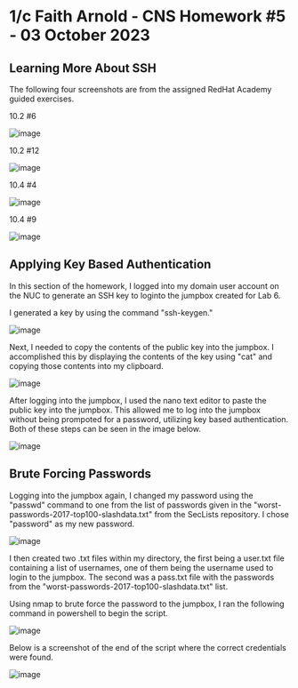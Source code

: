 # 1/c Faith Arnold - CNS Homework #5 - 03 October 2023
## Learning More About SSH

The following four screenshots are from the assigned RedHat Academy guided exercises.

10.2 #6

![image](https://github.com/faithaarnold/arnold-cns-fall23/assets/90394310/e53f877a-afb5-4da9-aad8-ae3a50d375f9)

10.2 #12

![image](https://github.com/faithaarnold/arnold-cns-fall23/assets/90394310/a5fa0087-2ce7-46c6-966c-04bb57db49f1)

10.4 #4

![image](https://github.com/faithaarnold/arnold-cns-fall23/assets/90394310/72ce19c2-4af0-4a17-9b95-fc0bca1496c1)

10.4 #9

![image](https://github.com/faithaarnold/arnold-cns-fall23/assets/90394310/9ade4a0c-10a7-437e-b7b0-807a70bff490)

## Applying Key Based Authentication

In this section of the homework, I logged into my domain user account on the NUC to generate an SSH key to loginto the jumpbox created for Lab 6. 

I generated a key by using the command "ssh-keygen."

![image](https://github.com/faithaarnold/arnold-cns-fall23/assets/90394310/7194999e-d2ba-498e-8256-885cc59d63bf)

Next, I needed to copy the contents of the public key into the jumpbox. I accomplished this by displaying the contents of the key using "cat" and copying those contents into my clipboard.

![image](https://github.com/faithaarnold/arnold-cns-fall23/assets/90394310/e47dd52b-cc6a-4061-801b-b7f7f072ddd2)

After logging into the jumpbox, I used the nano text editor to paste the public key into the jumpbox. This allowed me to log into the jumpbox without being prompoted for a password, utilizing key based authentication. Both of these steps can be seen in the image below.

![image](https://github.com/faithaarnold/arnold-cns-fall23/assets/90394310/eac35f92-6dd3-4f7a-9138-c2be91d13771)

## Brute Forcing Passwords

Logging into the jumpbox again, I changed my password using the "passwd" command to one from the list of passwords given in the "worst-passwords-2017-top100-slashdata.txt" from the SecLists repository. I chose "password" as my new password.

![image](https://github.com/faithaarnold/arnold-cns-fall23/assets/90394310/9f3f17b4-f2dd-4481-9b52-d45704bd0b1c)

I then created two .txt files within my directory, the first being a user.txt file containing a list of usernames, one of them being the username used to login to the jumpbox. The second was a pass.txt file with the passwords from the "worst-passwords-2017-top100-slashdata.txt" list. 

Using nmap to brute force the password to the jumpbox, I ran the following command in powershell to begin the script.

![image](https://github.com/faithaarnold/arnold-cns-fall23/assets/90394310/169d4403-8872-4b3a-bacc-3e66f7d9acee)

Below is a screenshot of the end of the script where the correct credentials were found.

![image](https://github.com/faithaarnold/arnold-cns-fall23/assets/90394310/cb9512e2-42ad-425b-97e8-d61665e05242)
